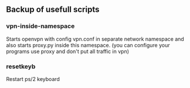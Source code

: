 ## Backup of usefull scripts

### __vpn-inside-namespace__
Starts openvpn with config vpn.conf in separate network namespace and also starts proxy.py inside this namespace. (you can configure your programs use proxy and don't put all traffic in vpn)


### __resetkeyb__
Restart ps/2 keyboard

